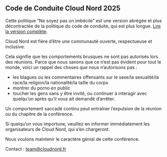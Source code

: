 ## Code de Conduite Cloud Nord 2025

Cette politique “Ne soyez pas un imbécile” est une version abrégée et plus décontractée
de la politique du code de conduite, qui est plus longue.
[Lire la version complète](https://meta.wikimedia.org/wiki/Ne_jouez_pas_au_con_!).

Cloud Nord est fière d’être une communauté ouverte, respectueuse et inclusive.

Cela signifie que les comportements brusques ne sont pas autorisés lors des réunions.
Parce que nous savons que ce n’est pas évident pour tout le monde, voici un rappel des choses
que nous n’autorisons pas :

-   les blagues ou les commentaires offensants sur le sexe/la sexualité/la race/la religion/la nationalité/la taille du corps
-   montrer du porno en public
-   toucher les gens sans y être invité, ou continuer à interagir avec quelqu’un après qu’il
    vous ait demandé d’arrêter.

Un comportement saccadé continu peut entraîner l’expulsion de la réunion ou du chapitre de la conférence.

Si quelqu’un vous importune, veuillez en informer immédiatement les organisateurs de Cloud Nord, qui s’en chargeront.

Nous voulons maintenir le caractère génial de cette conférence.

Contact : team@cloudnord.fr
